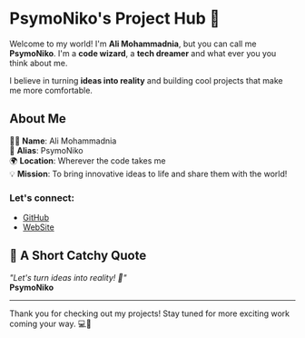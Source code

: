 # PsymoNiko's Project Hub 🚀

Welcome to my world! I'm **Ali Mohammadnia**, but you can call me **PsymoNiko**. I'm a **code wizard**, a **tech dreamer** and what ever you you think about me. 

I believe in turning **ideas into reality** and building cool projects that make me more comfortable.

## About Me

👨‍💻 **Name**: Ali Mohammadnia  
👾 **Alias**: PsymoNiko  
🌍 **Location**: Wherever the code takes me  
💡 **Mission**: To bring innovative ideas to life and share them with the world!

### Let's connect:
- [GitHub](https://github.com/psymoniko)
- [WebSite](https://alimohammadnia.ir/)

## 💬 A Short Catchy Quote

_"Let's turn ideas into reality! 🚀"_  
**PsymoNiko**

---

Thank you for checking out my projects! Stay tuned for more exciting work coming your way. 💻🎨
